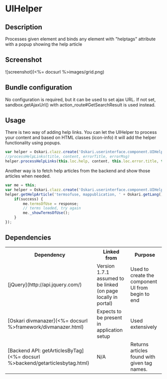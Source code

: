 # UIHelper


## Description

Processes given element and binds any element with "helptags" attribute with a popup showing the help article

## Screenshot

![screenshot](<%= docsurl %>images/grid.png)

## Bundle configuration

No configuration is required, but it can be used to set ajax URL. If not set, sandbox.getAjaxUrl() with action_route#GetSearchResult is used instead.

## Usage

There is two way of adding help links. You can let the UIHelper to process your content and based on HTML classes (icon-info) it will add the helper functionality using popups.
```javascript
var helper = Oskari.clazz.create('Oskari.userinterface.component.UIHelper', this.instance.sandbox);
//processHelpLinks(title, content, errorTitle, errorMsg)
helper.processHelpLinks(this.loc.help, content, this.loc.error.title, this.loc.error.nohelp);
```

Another way is to fetch help articles from the backend and show those articles when needed.
```javascript
var me = this;
var helper = Oskari.clazz.create('Oskari.userinterface.component.UIHelper', me.instance.sandbox);
helper.getHelpArticle('termsofuse, mappublication, ' + Oskari.getLang(), function(success, response) {
    if(success) {
        me.termsOfUse = response;
        // terms loaded, try again
        me._showTermsOfUse();
    }
});
```



## Dependencies

<table>
  <tr>
    <th>Dependency</th><th>Linked from</th><th>Purpose</th>
  </tr>
  <tr>
    <td> [jQuery](http://api.jquery.com/) </td>
    <td> Version 1.7.1 assumed to be linked (on page locally in portal) </td>
    <td> Used to create the component UI from begin to end</td>
  </tr>
  <tr>
    <td> [Oskari divmanazer](<%= docsurl %>framework/divmanazer.html) </td>
    <td> Expects to be present in application setup </td>
    <td> Used extensively</td>
  </tr>
  <tr>
    <td> [Backend API: getArticlesByTag](<%= docsurl %>backend/getarticlesbytag.html) </td>
    <td> N/A </td>
    <td> Returns articles found with given tag names. </td>
  </tr>

</table>
